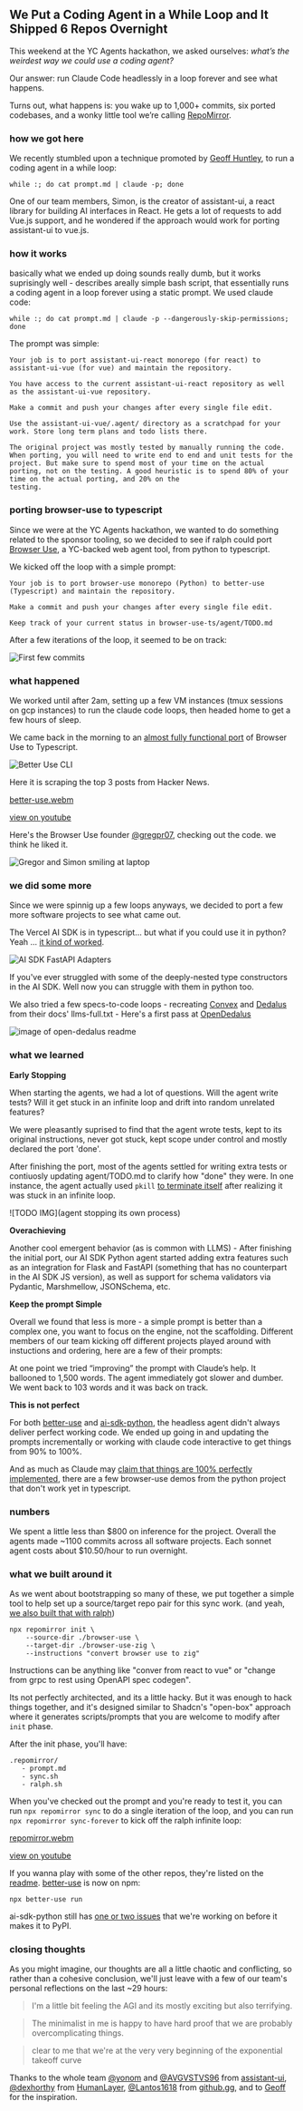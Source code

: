 ## We Put a Coding Agent in a While Loop and It Shipped 6 Repos Overnight

This weekend at the YC Agents hackathon, we asked ourselves: *what’s the weirdest way we could use a coding agent?*  

Our answer: run Claude Code headlessly in a loop forever and see what happens.

Turns out, what happens is: you wake up to 1,000+ commits, six ported codebases, and a wonky little tool we’re calling [RepoMirror](https://github.com/repomirrorhq/repomirror). 

### how we got here

We recently stumbled upon a technique promoted by [Geoff Huntley](https://ghuntley.com/ralph/), to run a coding agent in a while loop:

```
while :; do cat prompt.md | claude -p; done
```

One of our team members, Simon, is the creator of assistant-ui, a react library for building AI interfaces in React. He gets a lot of requests to add Vue.js support, and he wondered if the approach would work for porting assistant-ui to vue.js.

### how it works

basically what we ended up doing sounds really dumb, but it works suprisingly well - describes areally simple bash script, that essentially runs a coding agent in a loop forever using a static prompt. We used claude code:

```
while :; do cat prompt.md | claude -p --dangerously-skip-permissions; done
```

The prompt was simple:

```
Your job is to port assistant-ui-react monorepo (for react) to assistant-ui-vue (for vue) and maintain the repository.

You have access to the current assistant-ui-react repository as well as the assistant-ui-vue repository.

Make a commit and push your changes after every single file edit.

Use the assistant-ui-vue/.agent/ directory as a scratchpad for your work. Store long term plans and todo lists there.

The original project was mostly tested by manually running the code. When porting, you will need to write end to end and unit tests for the project. But make sure to spend most of your time on the actual porting, not on the testing. A good heuristic is to spend 80% of your time on the actual porting, and 20% on the
testing.
```

### porting browser-use to typescript

Since we were at the YC Agents hackathon, we wanted to do something related to the sponsor tooling, so we decided to see if ralph could port [Browser Use](https://github.com/browser-use/browser-use), a YC-backed web agent tool, from python to typescript.

We kicked off the loop with a simple prompt:

```
Your job is to port browser-use monorepo (Python) to better-use (Typescript) and maintain the repository.

Make a commit and push your changes after every single file edit.

Keep track of your current status in browser-use-ts/agent/TODO.md
```

After a few iterations of the loop, it seemed to be on track:

![First few commits](./assets/first-commits.png)

### what happened

We worked until after 2am, setting up a few VM instances (tmux sessions on gcp instances) to run the claude code loops, then headed home to get a few hours of sleep. 

We came back in the morning to an [almost fully functional port](https://github.com/repomirrorhq/better-use) of Browser Use to Typescript. 

![Better Use CLI](./assets/better-use.png)

Here it is scraping the top 3 posts from Hacker News.

[better-use.webm](https://github.com/user-attachments/assets/bdd15e9e-08e4-48a2-a6f9-05a550347c46)

[view on youtube](https://www.youtube.com/watch?v=fqp8EbYOPk8)

Here's the Browser Use founder [@gregpr07](https://x.com/gregpr07), checking out the code. we think he liked it.

![Gregor and Simon smiling at laptop](./assets/gregor.png)


### we did some more

Since we were spinnig up a few loops anyways, we decided to port a few more software projects to see what came out.

The Vercel AI SDK is in typescript... but what if you could use it in python? Yeah ... [it kind of worked](https://github.com/repomirrorhq/ai-sdk-python). 

![AI SDK FastAPI Adapters](./assets/ai-sdk-fastapi.png)

If you've ever struggled with some of the deeply-nested type constructors in the AI SDK. Well now you can struggle with them in python too.

We also tried a few specs-to-code loops - recreating [Convex](https://www.convex.dev) and [Dedalus](https://dedalus.dev) from their docs' llms-full.txt - Here's a first pass at [OpenDedalus](https://github.com/repomirrorhq/open-dedalus)

![image of open-dedalus readme](./assets/open-dedalus.png)

### what we learned

**Early Stopping** 

When starting the agents, we had a lot of questions. Will the agent write tests? Will it get stuck in an infinite loop and drift into random unrelated features? 

We were pleasantly suprised to find that the agent wrote tests, kept to its original instructions, never got stuck, kept scope under control and mostly declared the port 'done'.

After finishing the port, most of the agents settled for writing extra tests or contiuosly updating agent/TODO.md to clarify how "done" they were. In one instance, the agent actually used `pkill` [to terminate itself](https://www.youtube.com/watch?v=UOLBTRazZpM) after realizing it was stuck in an infinite loop. 


![TODO IMG](agent stopping its own process)

**Overachieving** 

Another cool emergent behavior (as is common with LLMS) - After finishing the initial port, our AI SDK Python agent started adding extra features such as an integration for Flask and FastAPI (something that has no counterpart in the AI SDK JS version), as well as support for schema validators via Pydantic, Marshmellow, JSONSchema, etc.

**Keep the prompt Simple** 

Overall we found that less is more - a simple prompt is better than a complex one, you want to focus on the engine, not the scaffolding. Different members of our team kicking off different projects played around with instuctions and ordering, here are a few of their prompts:

At one point we tried “improving” the prompt with Claude’s help. It ballooned to 1,500 words. The agent immediately got slower and dumber. We went back to 103 words and it was back on track. 

**This is not perfect** 

For both [better-use](https://github.com/repomirrorhq/better-use) and [ai-sdk-python](https://github.com/repomirrorhq/ai-sdk-python), the headless agent didn't always deliver perfect working code. We ended up going in and updating the prompts incrementally or working with claude code interactive to get things from 90% to 100%. 

And as much as Claude may [claim that things are 100% perfectly implemented](https://github.com/repomirrorhq/better-use/blob/master/agent/TODO.md), there are a few browser-use demos from the python project that don't work yet in typescript.


### numbers

We spent a little less than $800 on inference for the project. Overall the agents made ~1100 commits across all software projects. Each sonnet agent costs about $10.50/hour to run overnight.


### what we built around it

As we went about bootstrapping so many of these, we put together a simple tool to help set up a source/target repo pair for this sync work. (and yeah, [we also built that with ralph](https://github.com/repomirrorhq/repomirror/blob/main/prompt.md))

```
npx repomirror init \
    --source-dir ./browser-use \
    --target-dir ./browser-use-zig \
    --instructions "convert browser use to zig"
```

Instructions can be anything like "conver from react to vue" or "change from grpc to rest using OpenAPI spec codegen".

Its not perfectly architected, and its a little hacky. But it was enough to hack things together, and it's designed similar to Shadcn's "open-box" approach where it generates scripts/prompts that you are welcome to modify after `init` phase. 

After the init phase, you'll have:


```
.repomirror/
   - prompt.md
   - sync.sh
   - ralph.sh
```

When you've checked out the prompt and you're ready to test it, you can run `npx repomirror sync` to do a single iteration of the loop, and you can run `npx repomirror sync-forever` to kick off the ralph infinite loop:

[repomirror.webm](https://github.com/user-attachments/assets/7616825a-064d-4a5b-b1bc-08fc5f816172)

[view on youtube](https://www.youtube.com/watch?v=_GxemIzk2lo)


If you wanna play with some of the other repos, they're listed on the [readme](https://github.com/repomirrorhq/repomirror?tab=readme-ov-file#projects). [better-use](https://github.com/repomirrorhq/better-use) is now on npm:

```
npx better-use run
```

ai-sdk-python still has [one or two issues](https://github.com/repomirrorhq/ai-sdk-python/blob/master/agent/FIX_PLAN.md) that we're working on before it makes it to PyPI.

### closing thoughts

As you might imagine, our thoughts are all a little chaotic and conflicting, so rather than a cohesive conclusion, we'll just leave with a few of our team's personal reflections on the last ~29 hours:


> I'm a little bit feeling the AGI and its mostly exciting but also terrifying.

> The minimalist in me is happy to have hard proof that we are probably overcomplicating things. 

> clear to me that we're at the very very beginning of the exponential takeoff curve

Thanks to the whole team [@yonom](https://x.com/simonfarshid) and [@AVGVSTVS96](https://x.com/AVGVSTVS96) from [assistant-ui](https://github.com/assistant-ui), [@dexhorthy](https://x.com/dexhorthy) from [HumanLayer](https://humanlayer.dev),  [@Lantos1618](https://x.com/Lantos1618) from [github.gg](https://github.gg), and to [Geoff](https://x.com/GeoffreyHuntley) for the inspiration.



